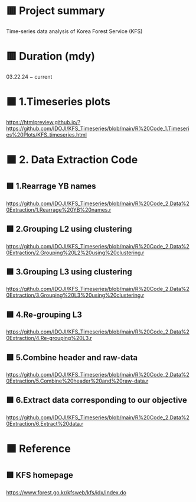 # 🟥 Project summary
Time-series data analysis of Korea Forest Service (KFS)

# 🟥 Duration (mdy)
03.22.24 ~ current



# 🟧 1.Timeseries plots
https://htmlpreview.github.io/?https://github.com/IDOJI/KFS_Timeseries/blob/main/R%20Code_1.Timeseries%20Plots/KFS_timeseries.html


# 🟧 2. Data Extraction Code
## 🟩 1.Rearrage YB names
https://github.com/IDOJI/KFS_Timeseries/blob/main/R%20Code_2.Data%20Extraction/1.Rearrage%20YB%20names.r


## 🟩 2.Grouping L2 using clustering
https://github.com/IDOJI/KFS_Timeseries/blob/main/R%20Code_2.Data%20Extraction/2.Grouping%20L2%20using%20clustering.r


## 🟩 3.Grouping L3 using clustering
https://github.com/IDOJI/KFS_Timeseries/blob/main/R%20Code_2.Data%20Extraction/3.Grouping%20L3%20using%20clustering.r

## 🟩 4.Re-grouping L3 
https://github.com/IDOJI/KFS_Timeseries/blob/main/R%20Code_2.Data%20Extraction/4.Re-grouping%20L3.r

## 🟩 5.Combine header and raw-data
https://github.com/IDOJI/KFS_Timeseries/blob/main/R%20Code_2.Data%20Extraction/5.Combine%20header%20and%20raw-data.r

## 🟩 6.Extract data corresponding to our objective
https://github.com/IDOJI/KFS_Timeseries/blob/main/R%20Code_2.Data%20Extraction/6.Extract%20data.r



# 🟧 Reference
## 🟩 KFS homepage
https://www.forest.go.kr/kfsweb/kfs/idx/Index.do

